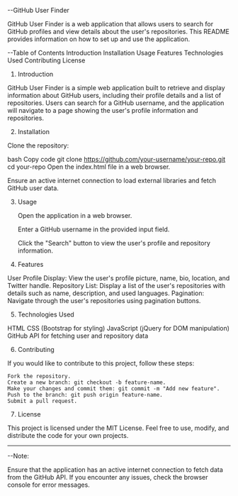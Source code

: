 --GitHub User Finder

GitHub User Finder is a web application that allows users to search for GitHub profiles and view details about the user's repositories. This README provides information on how to set up and use the application.

--Table of Contents
Introduction
Installation
Usage
Features
Technologies Used
Contributing
License


1. Introduction

GitHub User Finder is a simple web application built to retrieve and display information about GitHub users, including their profile details and a list of repositories. Users can search for a GitHub username, and the application will navigate to a page showing the user's profile information and repositories.

2. Installation

Clone the repository:

bash
Copy code
git clone https://github.com/your-username/your-repo.git
cd your-repo
Open the index.html file in a web browser.

Ensure an active internet connection to load external libraries and fetch GitHub user data.

3. Usage

    Open the application in a web browser.

    Enter a GitHub username in the provided input field.

    Click the "Search" button to view the user's profile and repository information.

4. Features

User Profile Display: View the user's profile picture, name, bio, location, and Twitter handle.
Repository List: Display a list of the user's repositories with details such as name, description, and used languages.
Pagination: Navigate through the user's repositories using pagination buttons.

5. Technologies Used

HTML
CSS (Bootstrap for styling)
JavaScript (jQuery for DOM manipulation)
GitHub API for fetching user and repository data

6. Contributing

If you would like to contribute to this project, follow these steps:

    Fork the repository.
    Create a new branch: git checkout -b feature-name.
    Make your changes and commit them: git commit -m "Add new feature".
    Push to the branch: git push origin feature-name.
    Submit a pull request.

7. License

This project is licensed under the MIT License. Feel free to use, modify, and distribute the code for your own projects.

------------------------------------------------------------------------------------------------------------------

--Note: 

Ensure that the application has an active internet connection to fetch data from the GitHub API. If you encounter any issues, check the browser console for error messages.